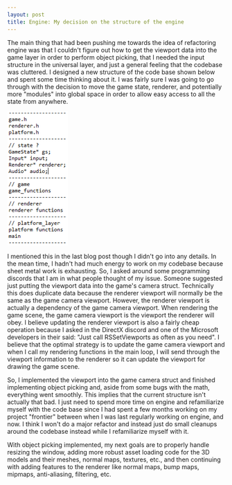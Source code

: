 ```yaml
---
layout: post
title: Engine: My decision on the structure of the engine
---
```


The main thing that had been pushing me towards the idea of refactoring engine was that I couldn't figure out how to get the
viewport data into the game layer in order to perform object picking, that I needed the input structure in the universal
layer, and just a general feeling that the codebase was cluttered. I designed a new structure of the code base shown below
and spent some time thinking about it. I was fairly sure I was going to go through with the decision to move the game state,
renderer, and potentially more "modules" into global space in order to allow easy access to all the state from anywhere.

![refactor_structure](/docs/assets/images/blog/decision/refactor_structure.png)

I mentioned this in the last blog post though I didn't go into any details. In the mean time, I hadn't had much energy to work on my codebase because sheet metal work is exhausting. So, I asked around some programming discords that I am in what
people thought of my issue. Someone suggested just putting the viewport data into the game's camera struct. Technically this
does duplicate data because the renderer viewport will normally be the same as the game camera viewport. However, the
renderer viewport is actually a dependency of the game camera viewport. When rendering the game scene, the game camera
viewport is the viewport the renderer will obey. I believe updating the renderer viewport is also a fairly cheap operation
because I asked in the DirectX discord and one of the Microsoft developers in their said: "Just call RSSetViewports as often as you need". I believe that the optimal strategy is to update the game camera viewport and when I call my rendering
functions in the main loop, I will send through the viewport information to the renderer so it can update the viewport for
drawing the game scene.

So, I implemented the viewport into the game camera struct and finished implementing object picking and, aside from some bugs
with the math, everything went smoothly. This implies that the current structure isn't actually that bad. I just need to
spend more time on engine and refamiliarize myself with the code base since I had spent a few months working on my project
"frontier" between when I was last regularly working on engine, and now. I think I won't do a major refactor and instead just
do small cleanups around the codebase instead while I refamiliarize myself with it.

With object picking implemented, my next goals are to properly handle resizing the window, adding more robust asset loading
code for the 3D models and their meshes, normal maps, textures, etc., and then continuing with adding features to the
renderer like normal maps, bump maps, mipmaps, anti-aliasing, filtering, etc.